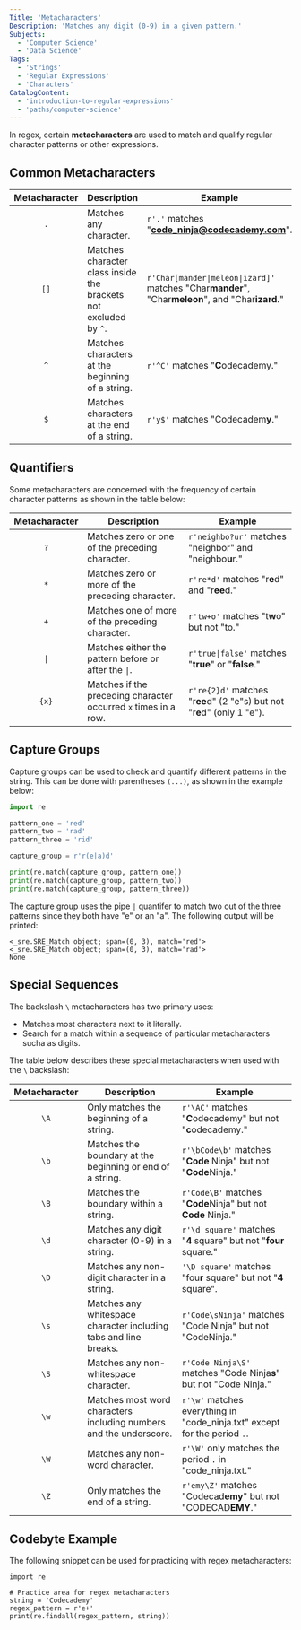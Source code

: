 ```yaml
---
Title: 'Metacharacters'
Description: 'Matches any digit (0-9) in a given pattern.'
Subjects:
  - 'Computer Science'
  - 'Data Science'
Tags:
  - 'Strings'
  - 'Regular Expressions'
  - 'Characters'
CatalogContent:
  - 'introduction-to-regular-expressions'
  - 'paths/computer-science'
---
```


In regex, certain **metacharacters** are used to match and qualify regular character patterns or other expressions.

## Common Metacharacters

| Metacharacter | Description                                                      | Example                                                                                           |
| :-----------: | ---------------------------------------------------------------- | ------------------------------------------------------------------------------------------------- |
|      `.`      | Matches any character.                                           | `r'.'` matches "**code_ninja@codecademy.com**".                                                   |
|     `[]`      | Matches character class inside the brackets not excluded by `^`. | `r'Char[mander\|meleon\|izard]'` matches "Char**mander**", "Char**meleon**", and "Char**izard**." |
|      `^`      | Matches characters at the beginning of a string.                 | `r'^C'` matches "**C**odecademy."                                                                 |
|      `$`      | Matches characters at the end of a string.                       | `r'y$'` matches "Codecadem**y**."                                                                 |

## Quantifiers

Some metacharacters are concerned with the frequency of certain character patterns as shown in the table below:

| Metacharacter | Description                                                     | Example                                                                 |
| :-----------: | --------------------------------------------------------------- | ----------------------------------------------------------------------- |
|      `?`      | Matches zero or one of the preceding character.                 | `r'neighbo?ur'` matches "neighbor" and "neighbo**u**r."                 |
|      `*`      | Matches zero or more of the preceding character.                | `r're*d'` matches "r**e**d" and "r**ee**d."                             |
|      `+`      | Matches one of more of the preceding character.                 | `r'tw+o'` matches "t**w**o" but not "to."                               |
|     `\|`      | Matches either the pattern before or after the `\|`.            | `r'true\|false'` matches "**true**" or "**false**."                     |
|     `{x}`     | Matches if the preceding character occurred `x` times in a row. | `r're{2}d'` matches "r**ee**d" (2 "e"s) but not "r**e**d" (only 1 "e"). |

## Capture Groups

Capture groups can be used to check and quantify different patterns in the string. This can be done with parentheses `(...)`, as shown in the example below:

```py
import re

pattern_one = 'red'
pattern_two = 'rad'
pattern_three = 'rid'

capture_group = r'r(e|a)d'

print(re.match(capture_group, pattern_one))
print(re.match(capture_group, pattern_two))
print(re.match(capture_group, pattern_three))
```

The capture group uses the pipe `|` quantifer to match two out of the three patterns since they both have "e" or an "a". The following output will be printed:

```shell
<_sre.SRE_Match object; span=(0, 3), match='red'>
<_sre.SRE_Match object; span=(0, 3), match='rad'>
None
```

## Special Sequences

The backslash `\` metacharacters has two primary uses:

- Matches most characters next to it literally.
- Search for a match within a sequence of particular metacharacters sucha as digits.

The table below describes these special metacharacters when used with the `\` backslash:

| Metacharacter | Description                                                        | Example                                                                   |
| :-----------: | ------------------------------------------------------------------ | ------------------------------------------------------------------------- |
|     `\A`      | Only matches the beginning of a string.                            | `r'\AC'` matches "**C**odecademy" but not "**c**odecademy."               |
|     `\b`      | Matches the boundary at the beginning or end of a string.          | `r'\bCode\b'` matches "**Code** Ninja" but not "**Code**Ninja."           |
|     `\B`      | Matches the boundary within a string.                              | `r'Code\B'` matches "**Code**Ninja" but not **Code** Ninja."              |
|     `\d`      | Matches any digit character (0-9) in a string.                     | `r'\d square'` matches "**4** square" but not "**four** square."          |
|     `\D`      | Matches any non-digit character in a string.                       | `'\D square'` matches "fou**r** square" but not "**4** square".           |
|     `\s`      | Matches any whitespace character including tabs and line breaks.   | `r'Code\sNinja'` matches "Code Ninja" but not "CodeNinja."                |
|     `\S`      | Matches any non-whitespace character.                              | `r'Code Ninja\S'` matches "Code Ninja**s**" but not "Code Ninja."         |
|     `\w`      | Matches most word characters including numbers and the underscore. | `r'\w'` matches everything in "code_ninja.txt" except for the period `.`. |
|     `\W`      | Matches any non-word character.                                    | `r'\W'` only matches the period `.` in "code_ninja.txt."                  |
|     `\Z`      | Only matches the end of a string.                                  | `r'emy\Z'` matches "Codecad**emy**" but not "CODECAD**EMY**."             |

## Codebyte Example

The following snippet can be used for practicing with regex metacharacters:

```codebyte/python
import re

# Practice area for regex metacharacters
string = 'Codecademy'
regex_pattern = r'e+'
print(re.findall(regex_pattern, string))
```
